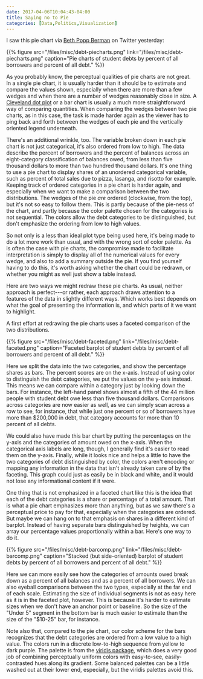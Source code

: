 ```yaml
---
date: 2017-04-06T10:04:43-04:00
title: Saying no to Pie
categories: [Data,Politics,Visualization]
---
```


I saw this pie chart via [Beth Popp Berman](https://twitter.com/epopppp) on Twitter yesterday:

{{% figure src="/files/misc/debt-piecharts.png" link="/files/misc/debt-piecharts.png" caption="Pie charts of student debts by percent of all borrowers and percent of all debt." %}}

As you probably know, the perceptual qualities of pie charts are not great. In a single pie chart, it is usually harder than it should be to estimate and compare the values shown, especially when there are more than a few wedges and when there are a number of wedges reasonably close in size. A [Cleveland dot plot](http://uc-r.github.io/cleveland-dot-plots) or a bar chart is usually a much more straightforward way of comparing quantities. When comparing the wedges between two pie charts, as in this case, the task is made harder again as the viewer has to ping back and forth between the wedges of each pie and the vertically oriented legend underneath. 

There's an additional wrinkle, too. The variable broken down in each
pie chart is not just categorical, it's also ordered from low to high.
The data describe the percent of borrowers and the percent of balances
across an eight-category classification of balances owed, from less
than five thousand dollars to more than two hundred thousand dollars.
It's one thing to use a pie chart to display shares of an unordered
categorical variable, such as percent of total sales due to pizza,
lasanga, and risotto for example. Keeping track of ordered categories
in a pie chart is harder again, and especially when we want to make a
comparison between the two distributions. The wedges of the pie *are*
ordered (clockwise, from the top), but it's not so easy to follow
them. This is partly because of the pie-ness of the chart, and partly
because the color palette chosen for the categories is not sequential.
The colors allow the debt categories to be distinguished, but don't
emphasize the ordering from low to high values.

So not only is a less than ideal plot type being used here, it's being made to do a lot more work than usual, and with the wrong sort of color palette. As is often the case with pie charts, the compromise made to facilitate interpretation is simply to display all of the numerical values for every wedge, and also to add a summary outside the pie. If you find yourself having to do this, it's worth asking whether the chart could be redrawn, or whether you might as well just show a table instead. 

Here are two ways we might redraw these pie charts. As usual, neither
approach is perfect---or rather, each approach draws attention to a
features of the data in slightly different ways. Which works best
depends on what the goal of presenting the information is, and which
parts of it we want to highlight.

A first effort at redrawing the pie charts uses a faceted comparison of the two distributions. 

{{% figure src="/files/misc/debt-faceted.png" link="/files/misc/debt-faceted.png" caption="Faceted barplot of student debts by percent of all borrowers and percent of all debt." %}}

Here we split the data into the two categories, and show the percentage shares as bars. The percent scores are on the x-axis. Instead of using color to distinguish the debt categories, we put the values on the y-axis instead. This means we can compare within a category just by looking down the bars. For instance, the left-hand panel shows almost a fifth of the 44 million people with student debt owe less than five thousand dollars. Comparisons across categories are now easier as well, as we can simply scan across a row to see, for instance, that while just one percent or so of borrowers have more than $200,000 in debt, that category accounts for more than 10 percent of all debts. 

We could also have made this bar chart by putting the percentages on the y-axis and the categories of amount owed on the x-axis. When the categorical axis labels are long, though, I generally find it's easier to read them on the y-axis. Finally, while it looks nice and helps a little to have the two categories of debt distinguished by color, the colors aren't encoding or mapping any information in the data that isn't already taken care of by the faceting. This graph could just as easily be in black and white, and it would not lose any informational content if it were. 

One thing that is not emphasized in a faceted chart like this is the idea that each of the debt categories is a share or percentage of a total amount. That is what a pie chart emphasizes more than anything, but as we saw there's a perceptual price to pay for that, especially when the categories are ordered. But maybe we can hang on to that emphasis on shares in a different kind of barplot. Instead of having separate bars distinguished by heights, we can array our percentage values proportionally within a bar. Here's one way to do it. 

{{% figure src="/files/misc/debt-barcomp.png" link="/files/misc/debt-barcomp.png" caption="Stacked (but side-oriented) barplot of student debts by percent of all borrowers and percent of all debt." %}}

Here we can more easily see how the categories of amounts owed break down as a percent of all balances and as a percent of all borrowers. We can also eyeball comparisons between the two types, especially at the far end of each scale. Estimating the size of individual segments is not as easy here as it is in the faceted plot, however. This is because it's harder to estimate sizes when we don't have an anchor point or baseline. So the size of the "Under 5" segment in the bottom bar is much easier to estimate than the size of the "$10-25" bar, for instance. 

Note also that, compared to the pie chart, our color scheme for the bars recognizes that the debt categories are ordered from a low value to a high value. The colors run in a discrete low-to-high sequence from yellow to dark purple. The palette is from the [viridis package](https://cran.r-project.org/web/packages/viridis/vignettes/intro-to-viridis.html), which does a very good job of combining perceptually uniform colors with easy-to-see, easily-contrasted hues along its gradient. Some balanced palettes can be a little washed out at their lower end, especially, but the viridis palettes avoid this.


